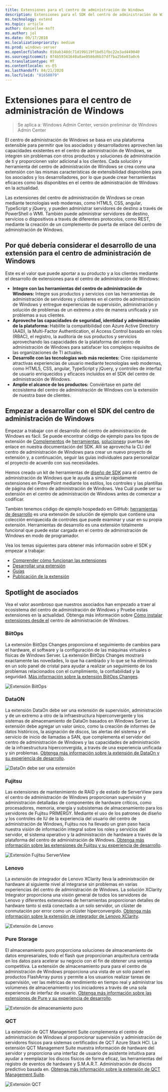 ```yaml
---
title: Extensiones para el centro de administración de Windows
description: Extensiones para el SDK del centro de administración de Windows (proyecto Honolulu)
ms.technology: extend
ms.topic: article
author: daniellee-msft
ms.author: jol
ms.date: 09/17/2018
ms.localizationpriority: medium
ms.prod: windows-server
ms.openlocfilehash: 010ab340dc71d199119f1bd51fbc22e3ad449040
ms.sourcegitcommit: 074b59341640a8ae0586d6b37df7ba256e03a0c6
ms.translationtype: MT
ms.contentlocale: es-ES
ms.lasthandoff: 04/21/2020
ms.locfileid: "81650079"
---
```

# <a name="extensions-for-windows-admin-center"></a>Extensiones para el centro de administración de Windows

>Se aplica a: Windows Admin Center, versión preliminar de Windows Admin Center

El centro de administración de Windows se basa en una plataforma extensible para permitir que los asociados y desarrolladores aprovechen las capacidades existentes en el centro de administración de Windows, se integren sin problemas con otros productos y soluciones de administración de ti y proporcionen valor adicional a los clientes. Cada solución y herramienta del centro de administración de Windows se crea como una extensión con las mismas características de extensibilidad disponibles para los asociados y los desarrolladores, por lo que puede crear herramientas eficaces como las disponibles en el centro de administración de Windows en la actualidad.

Las extensiones del centro de administración de Windows se crean mediante tecnologías web modernas, como HTML5, CSS, angular, TypeScript y jQuery, y pueden administrar servidores de destino a través de PowerShell o WMI. También puede administrar servidores de destino, servicios o dispositivos a través de diferentes protocolos, como REST, mediante la creación de un complemento de puerta de enlace del centro de administración de Windows.

## <a name="why-you-should-consider-developing-an-extension-for-windows-admin-center"></a>Por qué debería considerar el desarrollo de una extensión para el centro de administración de Windows

Este es el valor que puede aportar a su producto y a los clientes mediante el desarrollo de extensiones para el centro de administración de Windows:

- **Integre con las herramientas del centro de administración de Windows:** Integre sus productos y servicios con las herramientas de administración de servidores y clústeres en el centro de administración de Windows y entregue experiencias de supervisión, administración y solución de problemas de un extremo a otro de manera unificada y sin problemas a sus clientes.
- **Aproveche las capacidades de seguridad, identidad y administración de la plataforma:** Habilite la compatibilidad con Azure Active Directory (AAD), la Multi-Factor Authentication, el Access Control basado en roles (RBAC), el registro, la auditoría de sus productos y servicios aprovechando las capacidades de la plataforma del centro de administración de Windows para satisfacer los complejos requisitos de las organizaciones de TI actuales.
- **Desarrolle con las tecnologías web más recientes:** Cree rápidamente atractivas experiencias de usuario mediante tecnologías web modernas, como HTML5, CSS, angular, TypeScript y jQuery, y controles de interfaz de usuario enriquecidos y eficaces incluidos en el SDK del centro de administración de Windows.
- **Amplíe el alcance de los productos:** Conviértase en parte del ecosistema del centro de administración de Windows con la extensión de nuestra base de clientes.

## <a name="start-developing-with-the-windows-admin-center-sdk"></a>Empezar a desarrollar con el SDK del centro de administración de Windows

Empezar a trabajar con el desarrollo del centro de administración de Windows es fácil.  Se puede encontrar código de ejemplo para los tipos de extensión de [Complementos](develop-gateway-plugin.md) de [herramientas](develop-tool.md), [soluciones](develop-solution.md)y puertas de enlace en nuestra documentación del SDK. Allí se aprovecha la CLI del centro de administración de Windows para crear un nuevo proyecto de extensión y, a continuación, seguir las guías individuales para personalizar el proyecto de acuerdo con sus necesidades.

Hemos creado un kit de herramientas de [diseño de SDK](https://github.com/Microsoft/windows-admin-center-sdk/blob/master/WindowsAdminCenterDesignToolkit.zip) para el centro de administración de Windows que le ayuda a simular rápidamente extensiones en PowerPoint mediante los estilos, los controles y las plantillas de página del centro de administración de Windows. Vea Cuál puede ser su extensión en el centro de administración de Windows antes de comenzar a codificar.

También tenemos código de ejemplo hospedado en GitHub: [herramientas de desarrollo](https://aka.ms/wacsdk) es una extensión de solución de ejemplo que contiene una colección enriquecida de controles que puede examinar y usar en su propia extensión. Herramientas de desarrollo es una extensión totalmente funcional que puede estar cargada en el centro de administración de Windows en modo de programador.

Vea los temas siguientes para obtener más información sobre el SDK y empezar a trabajar:

- [Comprender cómo funcionan las extensiones](understand-extensions.md)
- [Desarrollar una extensión](developing-extensions.md)
- [Guías](guides.md)
- [Publicación de la extensión](publish-extensions.md)

## <a name="partner-spotlight"></a>Spotlight de asociados

Vea el valor asombroso que nuestros asociados han empezado a traer al ecosistema del centro de administración de Windows y Pruebe estas extensiones en la actualidad. Obtenga más información sobre [Cómo instalar extensiones desde el](../configure/using-extensions.md) centro de administración de Windows.

### <a name="biitops"></a>BiitOps
La extensión BiitOps Changes proporciona el seguimiento de cambios para el hardware, el software y la configuración de las máquinas virtuales o físicas de Windows Server. La extensión BiitOps Changes mostrará exactamente las novedades, lo que ha cambiado y lo que se ha eliminado en un solo panel de cristal para ayudar a realizar un seguimiento de los problemas relacionados con el cumplimiento, la confiabilidad y la seguridad. [Más información sobre la extensión BiitOps Changes](case-studies/biitops.md).

![Extensión BiitOps](../media/extensibility-overview/biitops-1.png)

### <a name="dataon"></a>DataON

La extensión DataOn debe ser una extensión de supervisión, administración y de un extremo a otro de la infraestructura hiperconvergente y los sistemas de almacenamiento de DataOn basados en Windows Server. La extensión debe agregar un valor único, como la creación de informes de datos históricos, la asignación de discos, las alertas del sistema y el servicio de inicio de llamadas a SAN, que complementa el servidor del centro de administración de Windows y las capacidades de administración de la infraestructura hiperconvergida, a través de una experiencia unificada y sin problemas. [Obtenga más información sobre la extensión de DataOn y su experiencia de desarrollo](case-studies/dataon.md).

![DataOn debe ser una extensión](../media/extensibility-overview/dataon-must-extension.png)

### <a name="fujitsu"></a>Fujitsu

Las extensiones de mantenimiento de RAID y de estado de ServerView para el centro de administración de Windows proporcionan supervisión y administración detalladas de componentes de hardware críticos, como procesadores, memoria, energía y subsistemas de almacenamiento para los servidores de Fujitsu PRIMERGY. Mediante el uso de los patrones de diseño y los controles de IU de la experiencia del usuario del centro de administración de Windows, Fujitsu nos ha llevado un gran paso hacia nuestra visión de información integral sobre los roles y servicios del servidor, el sistema operativo y la administración de hardware a través de la plataforma del centro de administración de Windows. [Obtenga más información sobre las extensiones de Fujitsu y su experiencia de desarrollo](case-studies/fujitsu.md).

![Extensión Fujitsu ServerView](../media/extensibility-overview/fujitsu-serverview-extension.png)

### <a name="lenovo"></a>Lenovo

La extensión de integrador de Lenovo XClarity lleva la administración de hardware al siguiente nivel al integrarse sin problemas en varias experiencias del centro de administración de Windows. La solución XClarity Integrator proporciona una visión general de todos los servidores de Lenovo y diferentes extensiones de herramientas proporcionan detalles de hardware tanto si está conectado a un solo servidor, un clúster de conmutación por error como un clúster hiperconvergido. [Obtenga más información sobre la extensión de integrador de Lenovo XClarity](case-studies/lenovo.md).

![Extensión de Lenovo](../media/extensibility-overview/lenovo-extension.png)

### <a name="pure-storage"></a>Pure Storage

El almacenamiento puro proporciona soluciones de almacenamiento de datos empresariales, todo el flash que proporcionan arquitectura centrada en los datos para acelerar su negocio con el fin de obtener una ventaja competitiva. La extensión de almacenamiento pura para el centro de administración de Windows proporciona una vista de un solo panel en productos FlashArray puros y permite a los usuarios realizar tareas de supervisión, ver las métricas de rendimiento en tiempo real y administrar los volúmenes de almacenamiento y los iniciadores a través de una sola experiencia de interfaz de usuario. [Obtenga más información sobre las extensiones de Pure y su experiencia de desarrollo](case-studies/purestorage.md).

![Extensión de almacenamiento puro](../media/extensibility-overview/purestorage-extension.png)

### <a name="qct"></a>QCT

La extensión de QCT Management Suite complementa el centro de administración de Windows al proporcionar supervisión y administración de servidores físicos para sistemas certificados de QCT Azure Stack HCl. La extensión QCT Management Suite muestra información de hardware del servidor y proporciona una interfaz de usuario de asistente intuitiva para ayudar a reemplazar los discos físicos de forma eficaz, las herramientas del registro de eventos de hardware y S.M.A.R.T. Administración de discos predictivo basada en. [Obtenga más información sobre la extensión de QCT Management Suite](case-studies/qct.md).

![Extensión QCT](../media/extensibility-overview/qct-extension.png)